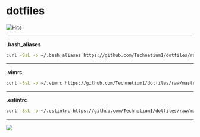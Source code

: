 # dotfiles
[![Hits](https://hits.seeyoufarm.com/api/count/incr/badge.svg?url=https%3A%2F%2Fgithub.com%2FTechnetium1%2Fdotfiles&count_bg=%2324CC11&title_bg=%23000000&icon=&icon_color=%23E7E7E7&title=Hits&edge_flat=false)](https://hits.seeyoufarm.com)

---

**.bash_aliases**
```bash
curl -SsL -o ~/.bash_aliases https://github.com/Technetium1/dotfiles/raw/master/.bash_aliases && chmod 644 ~/.bash_aliases && source ~/.bashrc
```

---

**.vimrc**
```bash
curl -SsL -o ~/.vimrc https://github.com/Technetium1/dotfiles/raw/master/.vimrc && chmod 644 ~/.vimrc
```

---

**.eslintrc**
```bash
curl -SsL -o ~/.eslintrc https://github.com/Technetium1/dotfiles/raw/master/.eslintrc && chmod 644 ~/.eslintrc
```

---

![](https://i.imgur.com/lnnfyM5.gif)
